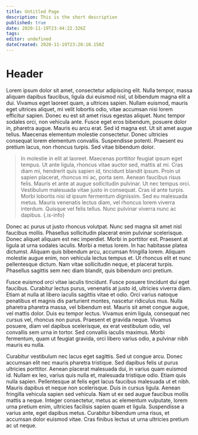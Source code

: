 ```yaml
---
title: Untitled Page
description: This is the short description
published: true
date: 2020-11-19T23:44:22.326Z
tags: 
editor: undefined
dateCreated: 2020-11-19T23:20:10.150Z
---
```


# Header
Lorem ipsum dolor sit amet, consectetur adipiscing elit. Nulla tempor, massa aliquam dapibus faucibus, ligula dui euismod nisl, ut bibendum magna elit a dui. Vivamus eget laoreet quam, a ultrices sapien. Nullam euismod, mauris eget ultrices aliquet, mi velit lobortis odio, vitae accumsan nisi lorem efficitur sapien. Donec eu est sit amet risus egestas aliquet. Nunc tempor sodales orci, non vehicula ante. Fusce eget eros bibendum, posuere dolor in, pharetra augue. Mauris eu arcu erat. Sed id magna est. Ut sit amet augue tellus. Maecenas elementum molestie consectetur. Donec ultricies consequat lorem elementum convallis. Suspendisse potenti. Praesent eu pretium lacus, non rhoncus turpis. Sed vitae bibendum dolor.

> In molestie in elit at laoreet. Maecenas porttitor feugiat ipsum eget tempus. Ut ante ligula, rhoncus vitae auctor sed, mattis at mi. Cras diam mi, hendrerit quis sapien id, tincidunt blandit ipsum. Proin ut sapien placerat, rhoncus mi ac, porta sem. Aenean faucibus risus felis. Mauris et ante at augue sollicitudin pulvinar. Ut nec tempus orci. Vestibulum malesuada vitae justo in consequat. Cras id ante turpis. Morbi lobortis nisi id ipsum fermentum dignissim. Sed eu malesuada metus. Mauris venenatis lectus diam, vel rhoncus lorem viverra interdum. Quisque vel felis tellus. Nunc pulvinar viverra nunc ac dapibus.
{.is-info}


Donec ac purus ut justo rhoncus volutpat. Nunc sed magna sit amet nisl faucibus mollis. Phasellus sollicitudin placerat enim pulvinar scelerisque. Donec aliquet aliquam est nec imperdiet. Morbi in porttitor est. Praesent at ligula at urna sodales iaculis. Morbi a metus lorem. In hac habitasse platea dictumst. Aliquam quis bibendum arcu, accumsan fringilla lorem. Aliquam molestie augue enim, non vehicula lectus tempus et. Ut rhoncus elit et nunc pellentesque dictum. Nam vitae sollicitudin neque, et placerat turpis. Phasellus sagittis sem nec diam blandit, quis bibendum orci pretium.

Fusce euismod orci vitae iaculis tincidunt. Fusce posuere tincidunt dui eget faucibus. Curabitur lectus purus, venenatis at justo id, ultricies viverra diam. Etiam at nulla at libero iaculis sagittis vitae et odio. Orci varius natoque penatibus et magnis dis parturient montes, nascetur ridiculus mus. Nulla pharetra pharetra massa, vel bibendum est. Mauris sit amet congue augue, vel mattis dolor. Duis eu tempor lectus. Vivamus enim ligula, consequat nec cursus vel, rhoncus non purus. Praesent et gravida neque. Vivamus posuere, diam vel dapibus scelerisque, ex erat vestibulum odio, vel convallis sem urna in tortor. Sed convallis iaculis maximus. Morbi fermentum, quam ut feugiat gravida, orci libero varius odio, a pulvinar nibh mauris eu nulla.

Curabitur vestibulum nec lacus eget sagittis. Sed ut congue arcu. Donec accumsan elit nec mauris pharetra tristique. Sed dapibus felis ut purus ultricies porttitor. Aenean placerat malesuada dui, in varius quam euismod id. Nullam ex leo, varius quis nulla et, malesuada tristique odio. Etiam quis nulla sapien. Pellentesque at felis eget lacus faucibus malesuada ut et nibh. Mauris dapibus et neque non scelerisque. Duis in cursus ligula. Aenean fringilla vehicula sapien sed vehicula. Nam ut ex sed augue faucibus mollis mattis a neque. Integer consectetur, metus ac elementum vulputate, lorem urna pretium enim, ultricies facilisis sapien quam et ligula. Suspendisse a varius ante, eget dapibus metus. Curabitur bibendum urna risus, et accumsan dolor euismod vitae. Cras finibus lectus ut urna ultricies pretium ac ut neque.